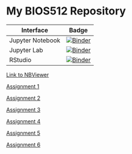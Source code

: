 # My BIOS512 Repository 

| Interface | Badge |
| --------- | ----- |
| Jupyter Notebook | [![Binder](http://mybinder.org/badge_logo.svg)](http://mybinder.org/v2/gh/rheajaisinghani/BIOS512/main) |
| Jupyter Lab | [![Binder](http://mybinder.org/badge_logo.svg)](http://mybinder.org/v2/gh/rheajaisinghani/BIOS512/main?urlpath=lab) |
| RStudio | [![Binder](http://mybinder.org/badge_logo.svg)](http://mybinder.org/v2/gh/rheajaisinghani/BIOS512/main?urlpath=rstudio) |

[Link to NBViewer](https://nbviewer.jupyter.org/github/rheajaisinghani/BIOS512/tree/main/)

[Assignment 1](https://nbviewer.jupyter.org/github/rheajaisinghani/BIOS512/blob/main/01_BIOS512_assignment.ipynb)

[Assignment 2](https://nbviewer.jupyter.org/github/rheajaisinghani/BIOS512/blob/main/02_BIOS512_assignment.ipynb)

[Assignment 3](https://nbviewer.jupyter.org/github/rheajaisinghani/BIOS512/blob/main/03_BIOS512_assignment.ipynb)

[Assignment 4](https://nbviewer.jupyter.org/github/rheajaisinghani/BIOS512/blob/main/04_BIOS512_assignment.ipynb)

[Assignment 5](https://nbviewer.jupyter.org/github/rheajaisinghani/BIOS512/blob/main/05_BIOS512_assignment.ipynb)

[Assignment 6](https://nbviewer.jupyter.org/github/rheajaisinghani/BIOS512/blob/main/06_BIOS512_finalproject.ipynb)
